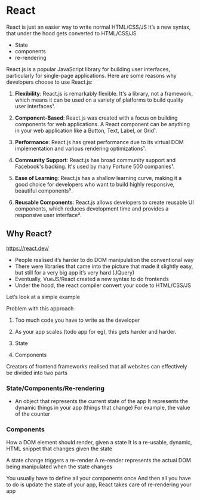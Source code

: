 # React
React is just an easier way to write normal HTML/CSS/JS
 It’s a new syntax, that under the hood gets converted to HTML/CSS/JS

- State
- components
- re-rendering

React.js is a popular JavaScript library for building user interfaces, particularly for single-page applications. Here are some reasons why developers choose to use React.js:

1. **Flexibility**: React.js is remarkably flexible. It's a library, not a framework, which means it can be used on a variety of platforms to build quality user interfaces¹.

2. **Component-Based**: React.js was created with a focus on building components for web applications. A React component can be anything in your web application like a Button, Text, Label, or Grid¹.

3. **Performance**: React.js has great performance due to its virtual DOM implementation and various rendering optimizations¹.

4. **Community Support**: React.js has broad community support and Facebook's backing. It's used by many Fortune 500 companies¹.

5. **Ease of Learning**: React.js has a shallow learning curve, making it a good choice for developers who want to build highly responsive, beautiful components⁵.

6. **Reusable Components**: React.js allows developers to create reusable UI components, which reduces development time and provides a responsive user interface².

## Why React?

https://react.dev/

- People realised it’s harder to do DOM manipulation the conventional way
- There were libraries that came into the picture that made it slightly easy, but still for a very big app it’s very hard (JQuery)
- Eventually, VueJS/React created a new syntax to do frontends
- Under the hood, the react compiler convert your code to HTML/CSS/JS

Let’s look at a simple example

Problem with this approach
1. Too much code you have to write as the developer
2. As your app scales (todo app for eg), this gets
harder and harder.

1. State
2. Components

Creators of frontend frameworks realised that all websites can effectively be divided into two parts

### State/Components/Re-rendering
- An object that represents the current state of the app It represents the dynamic things in your app (things that change)
For example, the value of the counter

### Components

How a DOM element should render, given a state
It is a re-usable, dynamic, HTML snippet that changes given the state

A state change triggers a re-render
A re-render represents the actual DOM being manipulated
when the state changes

You usually have to define all your components once And then all you have to do is update the state of your app, React takes care of re-rendering your app



